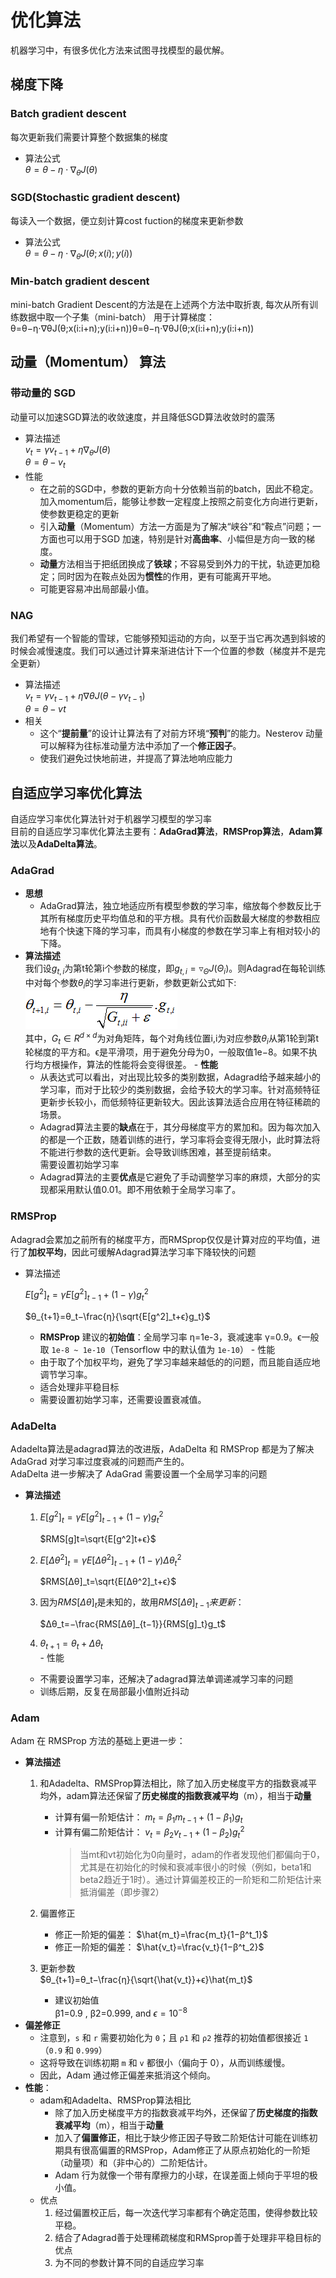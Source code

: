 # 优化算法  
机器学习中，有很多优化方法来试图寻找模型的最优解。  
## 梯度下降  
### Batch gradient descent  
每次更新我们需要计算整个数据集的梯度
- 算法公式  
  $θ=θ−η⋅∇_θJ(θ)$
### SGD(Stochastic gradient descent)
每读入一个数据，便立刻计算cost fuction的梯度来更新参数
- 算法公式    
  $θ=θ−η⋅∇_θJ(θ;x(i);y(i))$
### Min-batch gradient descent  
mini-batch Gradient Descent的方法是在上述两个方法中取折衷, 每次从所有训练数据中取一个子集（mini-batch） 用于计算梯度：
θ=θ−η⋅∇θJ(θ;x(i:i+n);y(i:i+n))θ=θ−η⋅∇θJ(θ;x(i:i+n);y(i:i+n))
##  动量（Momentum）  算法
### 带动量的 SGD
动量可以加速SGD算法的收敛速度，并且降低SGD算法收敛时的震荡  
- 算法描述  
  $v_t=γv_{t−1}+η∇_θJ(θ)$  
  $θ=θ−v_t$
- 性能  
	- 在之前的SGD中，参数的更新方向十分依赖当前的batch，因此不稳定。加入momentum后，能够让参数一定程度上按照之前变化方向进行更新，使参数更稳定的更新
	- 引入**动量**（Momentum）方法一方面是为了解决“峡谷”和“鞍点”问题；一方面也可以用于SGD 加速，特别是针对**高曲率**、小幅但是方向一致的梯度。
	- **动量**方法相当于把纸团换成了**铁球**；不容易受到外力的干扰，轨迹更加稳定；同时因为在鞍点处因为**惯性**的作用，更有可能离开平地。
	- 可能更容易冲出局部最小值。
### NAG  
我们希望有一个智能的雪球，它能够预知运动的方向，以至于当它再次遇到斜坡的时候会减慢速度。我们可以通过计算来渐进估计下一个位置的参数（梯度并不是完全更新）
- 算法描述  
  $v_t=γv_{t−1}+η∇θJ(θ−γv_{t−1})$  
  $θ=θ−vt$
- 相关
	- 这个“**提前量**”的设计让算法有了对前方环境“**预判**”的能力。Nesterov 动量可以解释为往标准动量方法中添加了一个**修正因子**。
	- 使我们避免过快地前进，并提高了算法地响应能力
## 自适应学习率优化算法  
  自适应学习率优化算法针对于机器学习模型的学习率  
  目前的自适应学习率优化算法主要有：**AdaGrad算法**，**RMSProp算法**，**Adam算法**以及**AdaDelta算法**。
  ### **AdaGrad**  
   - **思想**  
      - AdaGrad算法，独立地适应所有模型参数的学习率，缩放每个参数反比于其所有梯度历史平均值总和的平方根。具有代价函数最大梯度的参数相应地有个快速下降的学习率，而具有小梯度的参数在学习率上有相对较小的下降。
   - **算法描述**  
      我们设$g_{t,i}$为第t轮第i个参数的梯度，即$g_{t,i}=\triangledown_\Theta J(\Theta_i)$。则Adagrad在每轮训练中对每个参数$θ_i$的学习率进行更新，参数更新公式如下:   
      ![](https://github.com/sfxz035/DL-Learning/raw/master/picture/5005591-0529f9aa9b0bcff0.png)  
      其中，$G_t∈ {R}^{d\times d}$为对角矩阵，每个对角线位置i,i为对应参数$θ_i$从第1轮到第t轮梯度的平方和。ϵ是平滑项，用于避免分母为0，一般取值1e−8。如果不执行均方根操作，算法的性能将会变得很差。
    - **性能**  
      - 从表达式可以看出，对出现比较多的类别数据，Adagrad给予越来越小的学习率，而对于比较少的类别数据，会给予较大的学习率。针对高频特征更新步长较小，而低频特征更新较大。因此该算法适合应用在特征稀疏的场景。
      - Adagrad算法主要的**缺点**在于，其分母梯度平方的累加和。因为每次加入的都是一个正数，随着训练的进行，学习率将会变得无限小，此时算法将不能进行参数的迭代更新。会导致训练困难，甚至提前结束。  
         需要设置初始学习率
      - Adagrad算法的主要**优点**是它避免了手动调整学习率的麻烦，大部分的实现都采用默认值0.01。即不用依赖于全局学习率了。
### **RMSProp**  
   Adagrad会累加之前所有的梯度平方，而RMSprop仅仅是计算对应的平均值，进行了**加权平均**，因此可缓解Adagrad算法学习率下降较快的问题  
   - 算法描述  
      
      $E[g^2]_t=γE[g^2]_{t−1}+(1-γ)g_t^2$  
      
      $θ_{t+1}=θ_t−\frac{η}{\sqrt{E[g^2]_t+ϵ}g_t}$  
      - **RMSProp** 建议的**初始值**：全局学习率 η=1e-3，衰减速率 γ=0.9。ϵ一般取 `1e-8 ~ 1e-10`（Tensorflow 中的默认值为 `1e-10`）
    - 性能  
      - 由于取了个加权平均，避免了学习率越来越低的的问题，而且能自适应地调节学习率。
      - 适合处理非平稳目标
      - 需要设置初始学习率，还需要设置衰减值。

### **AdaDelta**  
 Adadelta算法是adagrad算法的改进版，AdaDelta 和 RMSProp 都是为了解决 AdaGrad 对学习率过度衰减的问题而产生的。  
    AdaDelta 进一步解决了 AdaGrad 需要设置一个全局学习率的问题  
   - **算法描述**  
        1. $E[g^2]_t=γE[g^2]_{t−1}+(1−γ)g^2_t$   
        
            $RMS[g]t=\sqrt{E[g^2]t+ϵ}$  
        2. $E[Δθ^2]_t=γE[Δθ^2]_{t−1}+(1−γ)Δθ^2_t$   
         
            $RMS[Δθ]_t=\sqrt{E[Δθ^2]_t+ϵ}$
        3. 因为$RMS[Δθ]_t$是未知的，故用$RMS[Δθ]_{t−1}来更新$：  
         
	        $Δθ_t=−\frac{RMS[Δθ]_{t−1}}{RMS[g]_t}g_t$  
        5. $θ_{t+1}=θ_t+Δθ_t$  
    - 性能  
	    - 不需要设置学习率，还解决了adagrad算法单调递减学习率的问题 
	    - 训练后期，反复在局部最小值附近抖动
### **Adam**  

Adam 在 RMSProp 方法的基础上更进一步：    
- **算法描述**    
  1. 和Adadelta、RMSProp算法相比，除了加入历史梯度平方的指数衰减平均外，adam算法还保留了**历史梯度的指数衰减平均**（m），相当于**动量**  
       - 计算有偏一阶矩估计： $m_t=β_1m_{t−1}+(1−β_1)g_t$
       - 计算有偏二阶矩估计：  $v_t=β_2v_{t−1}+(1−β_2)g^2_t$  
            >当mt和vt初始化为0向量时，adam的作者发现他们都偏向于0，尤其是在初始化的时候和衰减率很小的时候（例如，beta1和beta2趋近于1时）。通过计算偏差校正的一阶矩和二阶矩估计来抵消偏差（即步骤2）
         
   2. 偏置修正  
        - 修正一阶矩的偏差： $\hat{m_t}=\frac{m_t}{1−β^t_1}$
        - 修正一阶矩的偏差： $\hat{v_t}=\frac{v_t}{1−β^t_2}$
  3. 更新参数  
           $θ_{t+1}=θ_t−\frac{η}{\sqrt{\hat{v_t}}+ϵ}\hat{m_t}$  
        - 建议初始值  
             β1=0.9 , β2=0.999, and $ϵ=10^{−8}$
 - **偏差修正**
	-   注意到，`s`  和  `r`  需要初始化为  `0`；且  `ρ1`  和  `ρ2`  推荐的初始值都很接近  `1`（`0.9`  和  `0.999`）
	-   这将导致在训练初期  `m`  和  `v`  都很小（偏向于 0），从而训练缓慢。
	-   因此，Adam 通过修正偏差来抵消这个倾向。
 - **性能**：  
	- adam和Adadelta、RMSProp算法相比
	     - 除了加入历史梯度平方的指数衰减平均外，还保留了**历史梯度的指数衰减平均**（m），相当于**动量**
         - 加入了**偏置修正**，相比于缺少修正因子导致二阶矩估计可能在训练初期具有很高偏置的RMSProp，Adam修正了从原点初始化的一阶矩（动量项）和（非中心的）二阶矩估计。
         - Adam 行为就像一个带有摩擦力的小球，在误差面上倾向于平坦的极小值。
     - 优点  
       1. 经过偏置校正后，每一次迭代学习率都有个确定范围，使得参数比较平稳。  
       2. 结合了Adagrad善于处理稀疏梯度和RMSprop善于处理非平稳目标的优点
       3. 为不同的参数计算不同的自适应学习率

<!--stackedit_data:
eyJoaXN0b3J5IjpbLTIxMjczOTg3NjgsLTE0MTIyMzYwMTYsMT
IxODQxMzE2MSwtMTI4NTk5NjQwOSwtMTY4NTkyMzA2Miw5Nzc5
OTExNTEsMjA4ODY0OTIzMSwtMTgyMzgwODUzNywtMTUzNjc4NT
I3MywtNzQ4NTA0Mjk1LC0xODExMzgwMDQ0LC0xMzYwMDc3OTUz
LDU1Mzc3MDA3MiwtMTI0MDU1MTc3NSwxMjQ3MzE0MTMxLC04Nj
A1MDE0NjQsLTI5NDcwMzgzOCwyMzIyOTYyODldfQ==
-->